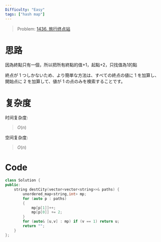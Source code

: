 ```yaml
---
Difficulty: "Easy"
tags: ["hash map"]
---
```


> Problem: [1436. 旅行终点站](https://leetcode.cn/problems/destination-city/description)

# 思路

因為終點只有一個，所以把所有終點的值+1，起點+2，只找值為1的點

終点が 1 つしかないため、より簡単な方法は、すべての終点の値に 1 を加算し、開始点に 2 を加算して、値が 1 の点のみを検索することです。

# 复杂度

时间复杂度:
> $O(n)$

空间复杂度:
> $O(n)$

# Code
```c++
class Solution {
public:
    string destCity(vector<vector<string>>& paths) {
        unordered_map<string,int> mp;
        for (auto p : paths)
        {
            mp[p[1]]++;
            mp[p[0]] += 2;
        }
        for (auto& [u,v] : mp) if (v == 1) return u;
        return "";
    }
};
```
  

